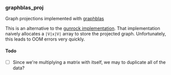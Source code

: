 ### graphblas_proj

Graph projections implemented with [graphblas](https://github.com/owensgroup/graphblas)

This is an alternative to the [gunrock implementation](https://github.com/gunrock/gunrock/tree/dev-refactor/tests/proj).  That implementation naively allocates a `|V|x|V|` array to store the projected graph.  Unfortunately, this leads to OOM errors very quickly.

#### Todo
- [ ] Since we're multiplying a matrix with itself, we may to duplicate all of the data?